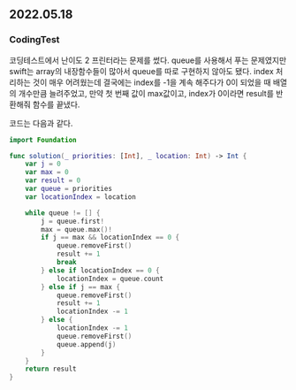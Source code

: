 ## 2022.05.18



### CodingTest

코딩테스트에서 난이도 2 프린터라는 문제를 썼다.
queue를 사용해서 푸는 문제였지만 swift는 array의 내장함수들이 많아서 queue를 따로 구현하지 않아도 됐다.
index 처리하는 것이 매우 어려웠는데 결국에는 index를 -1을 계속 해주다가 0이 되었을 때 배열의 개수만큼 늘려주었고, 만약 첫 번째 값이 max값이고, index가 0이라면 result를 반환해줘 함수를 끝냈다.



코드는 다음과 같다.



```swift
import Foundation

func solution(_ priorities: [Int], _ location: Int) -> Int {
    var j = 0
    var max = 0
    var result = 0
    var queue = priorities
    var locationIndex = location

    while queue != [] {
        j = queue.first!
        max = queue.max()!
        if j == max && locationIndex == 0 {
            queue.removeFirst()
            result += 1
            break
        } else if locationIndex == 0 {
            locationIndex = queue.count
        } else if j == max {
            queue.removeFirst()
            result += 1
            locationIndex -= 1
        } else {
            locationIndex -= 1
            queue.removeFirst()
            queue.append(j)
        }
    }
    return result
}

```

